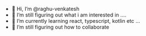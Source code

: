 - 👋 Hi, I’m @raghu-venkatesh
- 👀 I’m still figuring out what i am interested in ....
- 🌱 I’m currently learning react, typescript, kotlin etc ... 
- 💞️ I’m still figuring out how to collaborate

<!---
raghu-venkatesh/raghu-venkatesh is a ✨ special ✨ repository because its `README.md` (this file) appears on your GitHub profile.
You can click the Preview link to take a look at your changes.
--->
